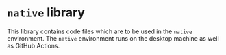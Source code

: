 # `native` library

This library contains code files which are to be used in the `native` environment. The `native` environment runs on the 
desktop machine as well as GitHub Actions. 